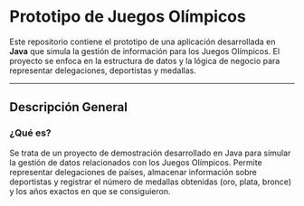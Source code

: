 # Prototipo de Juegos Olímpicos

Este repositorio contiene el prototipo de una aplicación desarrollada en **Java** que simula la gestión de información
para los Juegos Olímpicos. El proyecto se enfoca en la estructura de datos y la lógica de negocio para 
representar delegaciones, deportistas y medallas.

---

## Descripción General

### ¿Qué es?
Se trata de un proyecto de demostración desarrollado en Java para simular la gestión de datos relacionados con los Juegos Olímpicos.
Permite representar delegaciones de países, almacenar información sobre deportistas y registrar el número de medallas obtenidas 
(oro, plata, bronce) y los años exactos en que se consiguieron.
